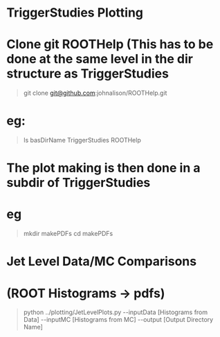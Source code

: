 
# TriggerStudies Plotting

# Clone git ROOTHelp (This has to be done at the same level in the dir structure as TriggerStudies
> git clone git@github.com:johnalison/ROOTHelp.git

# eg: 
> ls basDirName 
>  TriggerStudies
>  ROOTHelp


# The plot making is then done in a subdir of TriggerStudies
# eg 
> mkdir makePDFs
> cd makePDFs


# Jet Level Data/MC Comparisons
#  (ROOT Histograms -> pdfs)

> python ../plotting/JetLevelPlots.py --inputData [Histograms from Data] --inputMC [Histograms from MC]  --output [Output Directory Name]